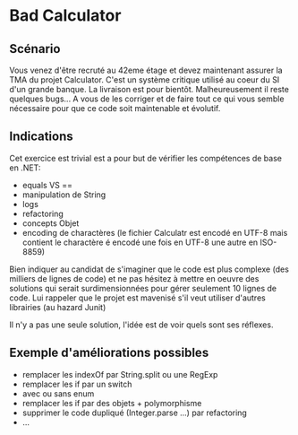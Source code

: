 ﻿# Bad Calculator

## Scénario

Vous venez d'être recruté au 42eme étage et devez maintenant assurer la TMA du projet Calculator.
C'est un système critique utilisé au coeur du SI d'un grande banque. La livraison est pour bientôt. Malheureusement il reste quelques bugs...
A vous de les corriger et de faire tout ce qui vous semble nécessaire pour que ce code soit maintenable et évolutif.

## Indications

Cet exercice est trivial est a pour but de vérifier les compétences de base en .NET:
- equals VS ==
- manipulation de String
- logs
- refactoring
- concepts Objet
- encoding de charactères (le fichier Calculatr est encodé en UTF-8 mais contient le charactère é encodé une fois en UTF-8 une autre en ISO-8859)

Bien indiquer au candidat de s'imaginer que le code est plus complexe (des milliers de lignes de code) et ne pas hésitez à mettre en oeuvre des solutions qui serait surdimensionnées pour gérer seulement 10 lignes de code.
Lui rappeler que le projet est mavenisé s'il veut utiliser d'autres librairies (au hazard Junit) 

Il n'y a pas une seule solution, l'idée est de voir quels sont ses réflexes.

## Exemple d'améliorations possibles

- remplacer les indexOf par String.split ou une RegExp
- remplacer les if par un switch
 - avec ou sans enum
- remplacer les if par des objets + polymorphisme
- supprimer le code dupliqué (Integer.parse ...) par refactoring
- ...
